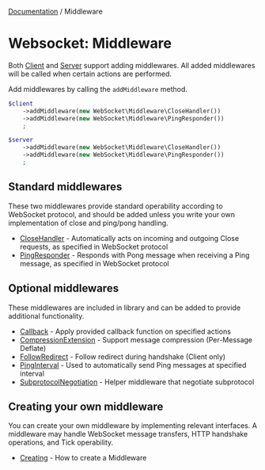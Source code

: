 [Documentation](Index.md) / Middleware

# Websocket: Middleware

Both [Client](Client.md) and [Server](Server.md) support adding middlewares.
All added middlewares will be called when certain actions are performed.

Add middlewares by calling the `addMiddleware` method.

```php
$client
    ->addMiddleware(new WebSocket\Middleware\CloseHandler())
    ->addMiddleware(new WebSocket\Middleware\PingResponder())
    ;

$server
    ->addMiddleware(new WebSocket\Middleware\CloseHandler())
    ->addMiddleware(new WebSocket\Middleware\PingResponder())
    ;
```

## Standard middlewares

These two middlewares provide standard operability according to WebSocket protocol,
and should be added unless you write your own implementation of close and ping/pong handling.

* [CloseHandler](Middleware/CloseHandler.md) - Automatically acts on incoming and outgoing Close requests, as specified in WebSocket protocol
* [PingResponder](Middleware/PingResponder.md) - Responds with Pong message when receiving a Ping message, as specified in WebSocket protocol

## Optional middlewares

These middlewares are included in library and can be added to provide additional functionality.

* [Callback](Middleware/Callback.md) - Apply provided callback function on specified actions
* [CompressionExtension](Middleware/CompressionExtension.md) - Support message compression (Per-Message Deflate)
* [FollowRedirect](Middleware/FollowRedirect.md) - Follow redirect during handshake (Client only)
* [PingInterval](Middleware/PingInterval.md) - Used to automatically send Ping messages at specified interval
* [SubprotocolNegotiation](Middleware/SubprotocolNegotiation.md) - Helper middleware that negotiate subprotocol

## Creating your own middleware

You can create your own middleware by implementing relevant interfaces.
A middleware may handle WebSocket message transfers, HTTP handshake operations, and Tick operability.

* [Creating](Middleware/Creating.md) - How to create a Middleware
